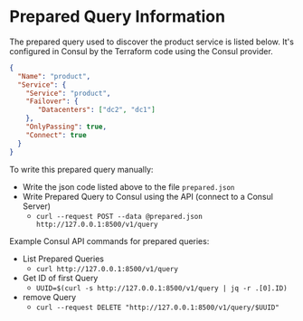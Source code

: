 # Prepared Query Information

The prepared query used to discover the product service is listed below.  It's configured in Consul by the Terraform code using the Consul provider.

```json
{
  "Name": "product",
  "Service": {
    "Service": "product",
    "Failover": {
       "Datacenters": ["dc2", "dc1"]
    },
    "OnlyPassing": true,
    "Connect": true
  }
}
```

To write this prepared query manually:

- Write the json code listed above to the file `prepared.json`
- Write Prepared Query to Consul using the API (connect to a Consul Server)
  - `curl --request POST --data @prepared.json http://127.0.0.1:8500/v1/query`

Example Consul API commands for prepared queries:

- List Prepared Queries
  - `curl http://127.0.0.1:8500/v1/query`
- Get ID of first Query
  - `UUID=$(curl -s http://127.0.0.1:8500/v1/query | jq -r .[0].ID)`
- remove Query
  - `curl --request DELETE "http://127.0.0.1:8500/v1/query/$UUID"`
